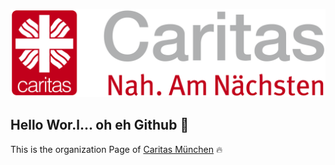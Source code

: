 ![Wortmarke of Caritas-Muenchen](/profile/images/RGB_Bildmarke-Wortmarke-2zeilig-grau-rot_2021.png?raw=true "Caritas München")
## Hello Wor.l... oh eh Github 👋

This is the organization Page of [Caritas München](https://www.caritas-nah-am-naechsten.de/) 🔥
